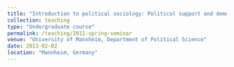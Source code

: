 ```yaml
---
title: "Introduction to political sociology: Political support and democracy (Seminar, taught in German, Spring 2013)"
collection: teaching
type: "Undergraduate course"
permalink: /teaching/2011-spring-seminar
venue: "University of Mannheim, Department of Political Science"
date: 2013-02-02
location: "Mannheim, Germany"
---
```

